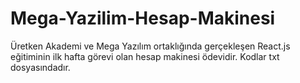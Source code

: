 # Mega-Yazilim-Hesap-Makinesi
Üretken Akademi ve Mega Yazılım ortaklığında gerçekleşen React.js eğitiminin ilk hafta görevi olan hesap makinesi ödevidir. Kodlar txt dosyasındadır.
